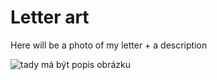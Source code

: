 # Letter art
Here will be a photo of my letter + a description

![tady má být popis obrázku](img/9899F9AE-B15D-47C4-B8C4-7D7F43B56F84.jpeg)
